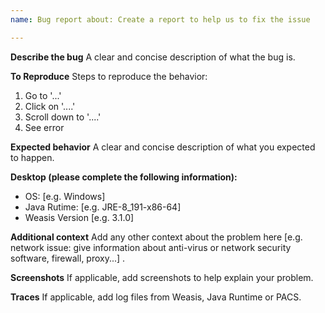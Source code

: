 ```yaml
---
name: Bug report about: Create a report to help us to fix the issue

---
```


**Describe the bug**
A clear and concise description of what the bug is.

**To Reproduce**
Steps to reproduce the behavior:

1. Go to '...'
2. Click on '....'
3. Scroll down to '....'
4. See error

**Expected behavior**
A clear and concise description of what you expected to happen.

**Desktop (please complete the following information):**

- OS: [e.g. Windows]
- Java Rutime: [e.g. JRE-8_191-x86-64]
- Weasis Version [e.g. 3.1.0]

**Additional context**
Add any other context about the problem
here [e.g. network issue: give information about anti-virus or network security software, firewall, proxy...]
.

**Screenshots**
If applicable, add screenshots to help explain your problem.

**Traces**
If applicable, add log files from Weasis, Java Runtime or PACS.
